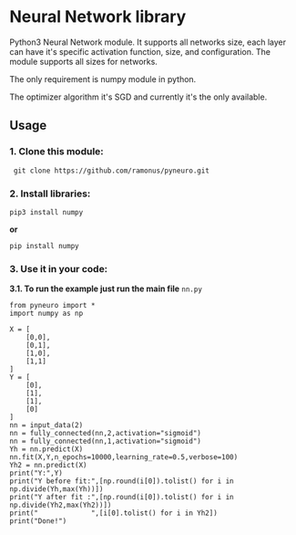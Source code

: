 # Neural Network library

Python3 Neural Network module. It supports all networks size, each layer can have it's specific activation function, size, and configuration.
The module supports all sizes for networks.

The only requirement is numpy module in python.

The optimizer algorithm it's SGD and currently it's the only available.

## Usage
### 1. Clone this module:
```
 git clone https://github.com/ramonus/pyneuro.git
```
### 2. Install libraries:
```
pip3 install numpy
```
**or**
```
pip install numpy
```
### 3. Use it in your code:

   **3.1. To run the example just run the main file** `nn.py`
```
from pyneuro import *
import numpy as np

X = [
    [0,0],
    [0,1],
    [1,0],
    [1,1]
]
Y = [
    [0],
    [1],
    [1],
    [0]
]
nn = input_data(2)
nn = fully_connected(nn,2,activation="sigmoid")
nn = fully_connected(nn,1,activation="sigmoid")
Yh = nn.predict(X)
nn.fit(X,Y,n_epochs=10000,learning_rate=0.5,verbose=100)
Yh2 = nn.predict(X)
print("Y:",Y)
print("Y before fit:",[np.round(i[0]).tolist() for i in np.divide(Yh,max(Yh))])
print("Y after fit :",[np.round(i[0]).tolist() for i in np.divide(Yh2,max(Yh2))])
print("             ",[i[0].tolist() for i in Yh2])
print("Done!")
```
